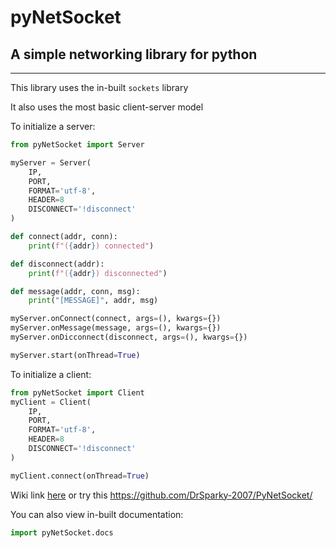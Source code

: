 # pyNetSocket
## A simple networking library for python
---
This library uses the in-built `sockets` library

It also uses the most basic client-server model

To initialize a server:
```python
from pyNetSocket import Server

myServer = Server(
    IP,
    PORT,
    FORMAT='utf-8',
    HEADER=8
    DISCONNECT='!disconnect'
)

def connect(addr, conn):
    print(f"({addr}) connected")

def disconnect(addr):
    print(f"({addr}) disconnected")

def message(addr, conn, msg):
    print("[MESSAGE]", addr, msg)

myServer.onConnect(connect, args=(), kwargs={})
myServer.onMessage(message, args=(), kwargs={})
myServer.onDicconnect(disconnect, args=(), kwargs={})

myServer.start(onThread=True)
```

To initialize a client:
```python
from pyNetSocket import Client
myClient = Client(
    IP,
    PORT,
    FORMAT='utf-8',
    HEADER=8
    DISCONNECT='!disconnect'
)

myClient.connect(onThread=True)
```

Wiki link [here](https://github.com/DrSparky-2007/PyNetSocket/)
or try this https://github.com/DrSparky-2007/PyNetSocket/

You can also view in-built documentation:
```python
import pyNetSocket.docs
```
